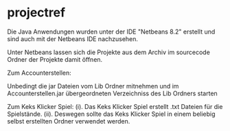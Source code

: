 # projectref

 Die Java Anwendungen wurden unter der IDE "Netbeans 8.2" erstellt und sind auch mit der Netbeans IDE nachzusehen.
 
 Unter Netbeans lassen sich die Projekte aus dem Archiv im sourcecode Ordner der Projekte damit öffnen. 

Zum Accounterstellen: 

Unbedingt die jar Dateien vom Lib Ordner mitnehmen und im Accounterstellen.jar übergeordneten Verzeichniss des Lib Ordners starten

Zum Keks Klicker Spiel:
(i). Das Keks Klicker Spiel erstellt .txt Dateien für die Spielstände. 
(ii). Deswegen sollte das Keks Klicker Spiel in einem beliebig selbst erstellten Ordner verwendet werden.

